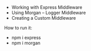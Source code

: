 
- Working with Express Middleware
- Using Morgan – Logger Middleware
- Creating a Custom Middleware 

How to run it:
- npm i express 
- npm i morgan




